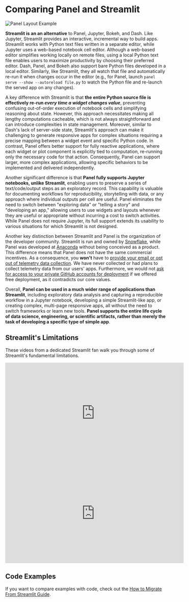 # Comparing Panel and Streamlit

![Panel Layout Example](https://user-images.githubusercontent.com/42288570/243362603-45ba78a4-d67b-43bc-b3c2-386105fe6ed8.png)

**Streamlit is an an alternative** to Panel, Jupyter, Bokeh, and Dash. Like Jupyter, Streamlit provides an interactive, incremental way to build apps. Streamlit works with Python text files written in a separate editor, while Jupyter uses a web-based notebook cell editor. Although a web-based editor simplifies working locally on remote files, using a local Python text file enables users to maximize productivity by choosing their preferred editor. Dash, Panel, and Bokeh also support bare Python files developed in a local editor. Similarly, like Streamlit, they all watch that file and automatically re-run it when changes occur in the editor (e.g., for Panel, launch `panel serve --show --autoreload file.py` to watch the Python file and re-launch the served app on any changes).

A key difference with Streamlit is that **the entire Python source file is effectively re-run *every time a widget changes value***, preventing confusing out-of-order execution of notebook cells and simplifying reasoning about state. However, this approach necessitates making all lengthy computations cacheable, which is not always straightforward and can introduce complexities in state management. Moreover, similar to Dash's lack of server-side state, Streamlit's approach can make it challenging to generate responsive apps for complex situations requiring a precise mapping between a widget event and specific Python code. In contrast, Panel offers better support for fully reactive applications, where each widget or plot component is explicitly tied to computation, re-running only the necessary code for that action. Consequently, Panel can support larger, more complex applications, allowing specific behaviors to be implemented and delivered independently.

Another significant difference is that **Panel fully supports Jupyter notebooks, unlike Streamlit**, enabling users to preserve a series of text/code/output steps as an exploratory record. This capability is valuable for documenting workflows for reproducibility, storytelling with data, or any approach where individual outputs per cell are useful. Panel eliminates the need to switch between "exploring data" or "telling a story" and "developing an app," allowing users to use widgets and layouts whenever they are useful or appropriate without incurring a cost to switch activities. While Panel does not require Jupyter, its full support extends its usability to various situations for which Streamlit is not designed.

Another key distinction between Streamlit and Panel is the organization of the developer community. Streamlit is run and owned by [Snowflake](https://www.snowflake.com), while Panel was developed at [Anaconda](https://www.anaconda.com) without being conceived as a product. This difference means that Panel does not have the same commercial incentives. As a consequence, you **won't** have to [provide your email or opt out of telemetry data collection](https://github.com/streamlit/streamlit/issues/4747). We have never collected or had plans to collect telemetry data from our users' apps. Furthermore, we would not [ask for access to your private GitHub accounts for deployment](https://github.com/streamlit/streamlit/issues/4344) if we offered free deployment, as it contradicts our core values.

Overall, **Panel can be used in a much wider range of applications than Streamlit**, including exploratory data analysis and capturing a reproducible workflow in a Jupyter notebook, developing a simple Streamlit-like app, or creating complex, multi-page responsive apps, all without the need to switch frameworks or learn new tools. **Panel supports the entire life cycle of data science, engineering, or scientific artifacts, rather than merely the task of developing a specific type of simple app**.

## Streamlit's Limitations

These videos from a dedicated Streamlit fan walk you through some of Streamlit's fundamental limitations.

<iframe width="560" height="315" src="https://www.youtube.com/embed/QiiwEAz6BVY" title="YouTube video player" frameborder="0" allow="accelerometer; autoplay; clipboard-write; encrypted-media; gyroscope; picture-in-picture; web-share" allowfullscreen></iframe>

<iframe width="560" height="315" src="https://www.youtube.com/embed/IOYHVPPbZII?si=GwV4muZWYAB94GDo" title="YouTube video player" frameborder="0" allow="accelerometer; autoplay; clipboard-write; encrypted-media; gyroscope; picture-in-picture; web-share" allowfullscreen></iframe>

## Code Examples

If you want to compare examples with code, check out the [How to Migrate From Streamlit Guide](../../how_to/streamlit_migration/index.md).
